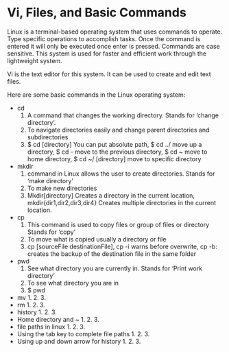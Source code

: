 # Vi, Files, and Basic Commands
Linux is a terminal-based operating system that uses commands to operate. Type specific operations to accomplish tasks. Once the command is entered it will only be executed once enter is pressed. Commands are case sensitive. This system is used for faster and efficient work through the lightweight system. 

Vi is the text editor for this system. It can be used to create and edit text files. 

Here are some basic commands in the Linux operating system: 
* cd
   1. A command that changes the working directory. Stands for ‘change directory’. 
   2. To navigate directories easily and change parent directories and subdirectories 
   3. $ cd  [directory] You can put absolute path, $ cd ../ move up a directory, $ cd - move to the previous directory, $ cd ~ move to         home directory, $ cd ~/ [directory] move to specific directory
* mkdir
   1. command in Linux allows the user to create directories. Stands for ‘make directory’
   2. To make new directories 
   3. Mkdir[directory] Creates a directory in the current location, mkdir{dir1,dir2,dir3,dir4} Creates multiple directories in the             current location. 
* cp
   1. This command is used to copy files or group of files or directory Stands for ‘copy’
   2. To move what is copied usually a directory or file
   3. cp [sourceFile destinationFile], cp -i warns before overwrite, cp -b: creates the backup of the destination file in the same             folder
* pwd 
   1. See what directory you are currently in. Stands for ‘Print work directory’
   2. To see what directory you are in
   3. $ pwd
* mv 
   1.
   2.
   3.
* rm
   1.
   2.
   3.
* history 
   1.
   2.
   3.
* Home directory and ~
   1.
   2.
   3.
* file paths in linux
   1.
   2.
   3.
* Using the tab key to complete file paths
   1.
   2.
   3.
* Using up and down arrow for history
   1.
   2.
   3.
